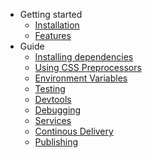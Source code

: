 - Getting started
  - [Installation](/INSTALLATION)
  - [Features](/FEATURES)
- Guide
  - [Installing dependencies](/INSTALL_DEPENDENCIES)
  - [Using CSS Preprocessors](/PREPROCESSORS)
  - [Environment Variables](/ENV)
  - [Testing](/TESTING)
  - [Devtools](/DEVTOOLS)
  - [Debugging](/DEBUGGING)
  - [Services](/SERVICES)
  - [Continous Delivery](/CI)
  - [Publishing](/PUBLISHING)
